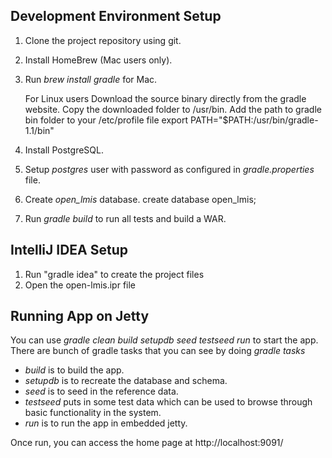 Development Environment Setup
-----------------------------

1. Clone the project repository using git.
2. Install HomeBrew (Mac users only).
3. Run _brew install gradle_ for Mac. 

   For Linux users
   Download the source binary directly from the gradle website.
   Copy the downloaded folder to /usr/bin. Add the path to gradle bin folder to your /etc/profile file
   export PATH="$PATH:/usr/bin/gradle-1.1/bin"

4. Install PostgreSQL.
5. Setup _postgres_ user with password as configured in _gradle.properties_ file.
6. Create _open_lmis_ database.
	create database open_lmis;
7. Run _gradle build_ to run all tests and build a WAR.

IntelliJ IDEA Setup
-------------------
1. Run "gradle idea" to create the project files
2. Open the open-lmis.ipr file


Running App on Jetty
---------------------
You can use _gradle clean build setupdb seed testseed run_ to start the app.
There are bunch of gradle tasks that you can see by doing _gradle tasks_
* _build_ is to build the app.
* _setupdb_ is to recreate the database and schema.
* _seed_ is to seed in the reference data.
* _testseed_ puts in some test data which can be used to browse through basic functionality in the system.
* _run_ is to run the app in embedded jetty.

Once run, you can access the home page at http://localhost:9091/
